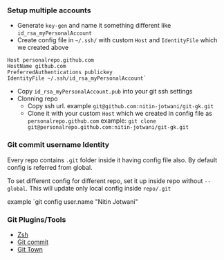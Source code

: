 ### Setup multiple accounts
- Generate `key-gen` and name it something different like `id_rsa_myPersonalAccount`
- Create config file in `~/.ssh/` with custom `Host` and `IdentityFile` which we created above
```
Host personalrepo.github.com
HostName github.com
PreferredAuthentications publickey
IdentityFile ~/.ssh/id_rsa_myPersonalAccount`
```
- Copy `id_rsa_myPersonalAccount.pub` into your git ssh settings
- Clonning repo
	- Copy ssh url. example `git@github.com:nitin-jotwani/git-gk.git`
	- Clone it with your custom `Host` which we created in config file as `personalrepo.github.com`
	example: `git clone git@personalrepo.github.com:nitin-jotwani/git-gk.git`

### Git commit username Identity
Every repo contains `.git` folder inside it having config file also. By default config is referred from global.

To set different config for different repo, set it up inside repo without `--global`. This will update only local config inside `repo/.git`

example `git config user.name "Nitin Jotwani"

### Git Plugins/Tools
- [Zsh](https://github.com/ohmyzsh/ohmyzsh/wiki/Installing-ZSH)
- [Git commit](https://github.com/commitizen/cz-cli)
- [Git Town](https://www.git-town.com/)

